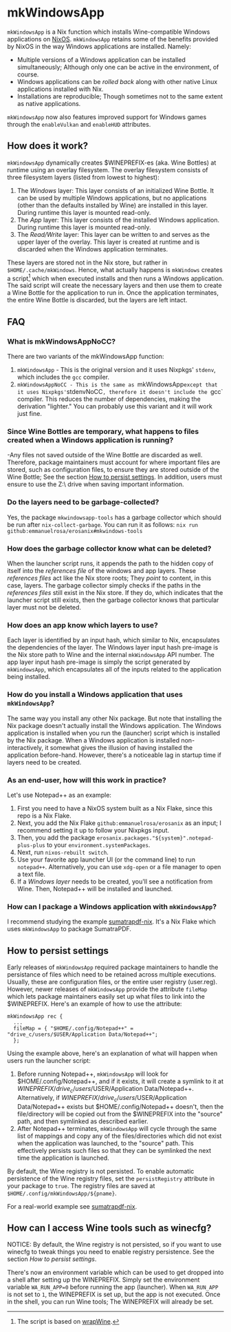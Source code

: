 # mkWindowsApp

`mkWindowsApp` is a Nix function which installs Wine-compatible Windows applications on [NixOS](https://nixos.org). `mkWindowsApp` retains some of the benefits provided by NixOS in the way Windows applications are installed. Namely:

 - Multiple versions of a Windows application can be installed simultaneously; Although only one can be active in the environment, of course.
 - Windows applications can be _rolled back_ along with other native Linux applications installed with Nix.
 - Installations are reproducible; Though sometimes not to the same extent as native applications.

`mkWindowsApp` now also features improved support for Windows games through the `enableVulkan` and `enableHUD` attributes.

## How does it work?

`mkWindowsApp` dynamically creates $WINEPREFIX-es (aka. Wine Bottles) at runtime using an overlay filesystem. The overlay filesystem consists of three filesystem layers (listed from lowest to highest):

 1. The _Windows_ layer: This layer consists of an initialized Wine Bottle. It can be used by multiple Windows applications, but no applications (other than the defaults installed by Wine) are installed in this layer. During runtime this layer is mounted read-only.
 2. The _App_ layer: This layer consists of the installed Windows application. During runtime this layer is mounted read-only.
 3. The _Read/Write_ layer: This layer can be written to and serves as the upper layer of the overlay. This layer is created at runtime and is discarded when the Windows application terminates.

These layers are stored not in the Nix store, but rather in `$HOME/.cache/mkWindows`. Hence, what actually happens is `mkWindows` creates a script[^1] which when executed installs and then runs a Windows application. The said script will create the necessary layers and then use them to create a Wine Bottle for the application to run in. Once the application terminates, the entire Wine Bottle is discarded, but the layers are left intact.

## FAQ

### What is mkWindowsAppNoCC?

There are two variants of the mkWindowsApp function:

1. `mkWindowsApp` - This is the original version and it uses Nixpkgs' `stdenv`, which includes the `gcc` compiler.
2. `mkWindowsAppNoCC - This is the same as `mkWindowsApp` except that it uses Nixpkgs' `stdenvNoCC`, therefore it doesn't include the `gcc` compiler. This reduces the number of dependencies, making the derivation "lighter." You can probably use this variant and it will work just fine.

### Since Wine Bottles are temporary, what happens to files created when a Windows application is running? 
 
-Any files not saved outside of the Wine Bottle are discarded as well. Therefore, package maintainers must account for where important files are stored, such as configuration files, to ensure they are stored outside of the Wine Bottle; See the section [How to persist settings](#how-to-persist-settings). In addition, users must ensure to use the Z:\ drive when saving important information. 
 
### Do the layers need to be garbage-collected?

Yes, the package `mkwindowsapp-tools` has a garbage collector which should be run after `nix-collect-garbage`. You can run it as follows: `nix run github:emmanuelrosa/erosanix#mkwindows-tools`

### How does the garbage collector know what can be deleted? 

When the launcher script runs, it appends the path to the hidden copy of itself into the _references file_ of the windows and app layers. These _references files_ act like the Nix store roots; They _point_ to content, in this case, layers. The garbage collector simply checks if the paths in the _references files_ still exist in the Nix store. If they do, which indicates that the launcher script still exists, then the garbage collector knows that particular layer must not be deleted.

### How does an app know which layers to use?

Each layer is identified by an input hash, which similar to Nix, encapsulates the dependencies of the layer. The Windows layer input hash pre-image is the Nix store path to Wine and the internal `mkWindowsApp` API number. The app layer input hash pre-image is simply the script generated by `mkWindowsApp`, which encapsulates all of the inputs related to the application being installed. 

 ### How do you install a Windows application that uses `mkWindowsApp`?
 
 The same way you install any other Nix package. But note that installing the Nix package doesn't actually install the Windows application. The Windows application is installed when you run the (launcher) script which is installed by the Nix package. When a Windows application is installed non-interactively, it somewhat gives the illusion of having installed the application before-hand. However, there's a noticeable lag in startup time if layers need to be created.
 
### As an end-user, how will this work in practice? 

Let's use Notepad++ as an example: 

 1. First you need to have a NixOS system built as a Nix Flake, since this repo is a Nix Flake. 
 2. Next, you add the Nix Flake `github:emmanuelrosa/erosanix` as an input; I recommend setting it up to follow your Nixpkgs input. 
 3. Then, you add the package `erosanix.packages."${system}".notepad-plus-plus` to your `environment.systemPackages`. 
 4. Next, run `nixos-rebuilt switch`.
 5. Use your favorite app launcher UI (or the command line) to run `notepad++`. Alternatively, you can use `xdg-open` or a file manager to open a text file.
 6. If a _Windows layer_ needs to be created, you'll see a notification from Wine. Then, Notepad++ will be installed and launched.
 
### How can I package a Windows application with `mkWindowsApp`?

I recommend studying the example [sumatrapdf-nix](https://github.com/emmanuelrosa/sumatrapdf-nix). It's a Nix Flake which uses `mkWindowsApp` to package SumatraPDF.

## How to persist settings

Early releases of `mkWindowsApp` required package maintainers to handle the persistance of files which need to be retained across multiple executions. Usually, these are configuration files, or the entire user registry (user.reg). However, newer releases of `mkWindowsApp` provide the attribute `fileMap` which lets package maintainers easily set up what files to link into the $WINEPREFIX. Here's an example of how to use the attribute:

```
mkWindowsApp rec {
  ...
  fileMap = { "$HOME/.config/Notepad++" = "drive_c/users/$USER/Application Data/Notepad++"; 
  };
```

Using the example above, here's an explanation of what will happen when users run the launcher script:

 1. Before running Notepad++, `mkWindowsApp` will look for $HOME/.config/Notepad++, and if it exists, it will create a symlink to it at $WINEPREFIX/drive_c/users/$USER/Application Data/Notepad++. Alternatively, if $WINEPREFIX/drive_c/users/$USER/Application Data/Notepad++ exists but $HOME/.config/Notepad++ doesn't, then the file/directory will be copied out from the $WINEPREFIX into the "source" path, and then symlinked as described earlier.
 2. After Notepad++ terminates, `mkWindowsApp` will cycle through the same list of mappings and copy any of the files/directories which did not exist when the application was launched, to the "source" path. This effectively persists such files so that they can be symlinked the next time the application is launched. 

By default, the Wine registry is not persisted. To enable automatic persistence of the Wine registry files, set the `persistRegistry` attribute in your package to `true`. The registry files are saved at `$HOME/.config/mkWindowsApp/${pname}`.

For a real-world example see [sumatrapdf-nix](https://github.com/emmanuelrosa/sumatrapdf-nix).

## How can I access Wine tools such as winecfg?

NOTICE: By default, the Wine registry is not persisted, so if you want to use winecfg to tweak things you need to enable registry persistence. See the section *How to persist settings*.

There's now an environment variable which can be used to get dropped into a shell after setting up the WINEPREFIX. Simply set the environment variable `WA_RUN_APP=0` before running the app (launcher). When `WA_RUN_APP` is not set to `1`, the WINEPREFIX is set up, but the app is not executed. Once in the shell, you can run Wine tools; The WINEPREFIX will already be set.

[^1]: The script is based on [wrapWine](https://github.com/lucasew/nixcfg/blob/fd523e15ccd7ec2fd86a3c9bc4611b78f4e51608/packages/wrapWine.nix).

